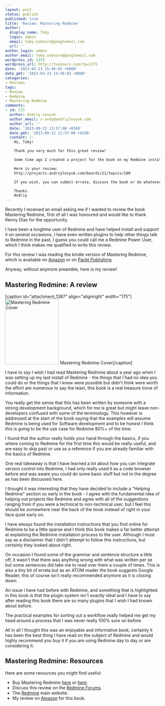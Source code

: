 ```yaml
---
layout: post
status: publish
published: true
title: 'Review: Mastering Redmine'
author:
  display_name: Toby
  login: admin
  email: toby.osbourn@googlemail.com
  url: ''
author_login: admin
author_email: toby.osbourn@googlemail.com
wordpress_id: 1375
wordpress_url: http://tosbourn.com/?p=1375
date: '2013-03-23 15:46:02 +0000'
date_gmt: '2013-03-23 14:46:02 +0000'
categories:
- Reviews
tags:
- Review
- Redmine
- Mastering Redmine
comments:
- id: 215
  author: Andriy Lesyuk
  author_email: s-andy@andriylesyuk.com
  author_url: ''
  date: '2013-09-22 13:57:00 +0100'
  date_gmt: '2013-09-22 12:57:00 +0100'
  content: |-
    Hi, Toby!

    Thank you very much for this great review!

    Some time ago I created a project for the book on my Redmine installation. And now I'm working on collecting reviews and reposting them in the project.

    Here is your review:
    http://projects.andriylesyuk.com/boards/21/topics/100

    If you wish, you can submit errata, discuss the book or do whatever else related to the book in that project.

    Thanks.
    Andriy
---
```

<p>Recently I received an email asking me if I wanted to review the book Mastering Redmine, first of all I was honoured and would like to thank Kenny Dias for the opportunity.</p>
<p>I have been a longtime user of Redmine and have helped install and support it on several occasions, I have even written plugins to help other things talk to Redmine in the past, I guess you could call me a Redmine Power User, which I think makes me qualified to write this review.</p>
<p>For this review I was reading the kindle version of Mastering Redmine, which is available on <a href="http://www.amazon.co.uk/gp/product/1849519145/ref=as_li_ss_tl?ie=UTF8&amp;camp=1634&amp;creative=19450&amp;creativeASIN=1849519145&amp;linkCode=as2&amp;tag=tosbourn-21" target="_blank">Amazon</a> or on <a href="http://www.packtpub.com/mastering-redmine/book" target="_blank">Packt Publishing</a>.</p>
<p>Anyway, without anymore preamble, here is my review!</p>
<h2>Mastering Redmine: A review</h2>
<p>[caption id="attachment_1387" align="alignright" width="175"]<img class="size-full wp-image-1387" src="http://tosbourn.com/wp-content/uploads/2013/03/mastering_redmine.png" alt="Mastering Redmine Cover" width="175" height="213" /> Mastering Redmine Cover[/caption]</p>
<p>I have to say I wish I had read Mastering Redmine about a year ago when I was setting up my last install of Redmine - the things that I had no idea you could do or the things that I knew were possible but didn't think were worth the effort are numerous to say the least, this book is a real treasure trove of information.</p>
<p>You really get the sense that this has been written by someone with a strong development background, which for me is great but might leave non-developers confused with some of the terminology. This however is addressed at the start of the book saying that the examples will assume Redmine is being used for Software development and to be honest I think this is going to be the use case for Redmine 80%+ of the time.</p>
<p>I found that the author really holds your hand through the basics, if you where coming to Redmine for the first time this would be really useful, and are easy to skip past or use as a reference if you are already familiar with the basics of Redmine.</p>
<p>One real takeaway is that I have learned a lot about how you can integrate version control into Redmine, I had only really used it as a code browser before and was aware you could do some basic stuff but not to the degree as has been discussed here.</p>
<p>I thought it was interesting that they have decided to include a "Helping Redmine" section so early in the book - I agree with the fundamental idea of helping out projects like Redmine and agree with all of the suggestions ranging from if you were a technical to non-technical user, but I feel this should be somewhere near the back of the book instead of right in your face quiet early on.</p>
<p>I have always found the installation instructions that you find online for Redmine to be a little sparse and I think this book makes a far better attempt at explaining the Redmine installation process to the user. Although I must say as a disclaimer that I didn't attempt to follow this instructions, but certainly they looked about right.</p>
<p>On occasion I found some of the grammar and sentence structure a little off, it wasn't that there was anything wrong with what was written per se but some sentences did take me to read over them a couple of times. This is also a tiny bit of errata but as an ATOM reader the book suggests Google Reader, this of course isn't really recommended anymore as it is closing down.</p>
<p>An issue I have had before with Redmine, and something that is highlighted in this book is that the plugin system isn't exactly ideal and I have to say after reading this book there are so many plugins that I wish I had known about before.</p>
<p>The practical examples for sorting out a workflow really helped me get my head around a process that I was never really 100% sure on before.</p>
<p>All in all I thought this was an enjoyable and informative book, certainly it has been the best thing I have read on the subject of Redmine and would highly recommend you buy it if you are using Redmine day to day or are considering it.</p>
<h2>Mastering Redmine: Resources</h2>
<p>Here are some resources you might find useful:</p>
<ul>
<li>Buy Mastering Redmine <a href="http://www.amazon.co.uk/gp/product/1849519145/ref=as_li_ss_tl?ie=UTF8&amp;camp=1634&amp;creative=19450&amp;creativeASIN=1849519145&amp;linkCode=as2&amp;tag=tosbourn-21" target="_blank">here</a> or <a href="http://www.packtpub.com/mastering-redmine/book" target="_blank">here</a>.</li>
<li>Discuss this review on the <a href="http://www.redmine.org/boards/1/topics/37075" target="_blank">Redmine Forums</a>.</li>
<li>The <a href="http://www.redmine.org/" target="_blank">Redmine</a> main website.</li>
<li>My review on <a href="http://www.amazon.co.uk/review/RJ2W6Y8LMBXK8/ref=cm_cr_rdp_perm?ie=UTF8&amp;ASIN=1849519145&amp;linkCode=&amp;nodeID=&amp;tag=" target="_blank">Amazon</a> for this book.</li>
</ul>
